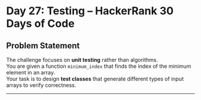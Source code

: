 # Day 27: Testing – HackerRank 30 Days of Code

##  Problem Statement
The challenge focuses on **unit testing** rather than algorithms.  
You are given a function `minimum_index` that finds the index of the minimum element in an array.  
Your task is to design **test classes** that generate different types of input arrays to verify correctness.

---



